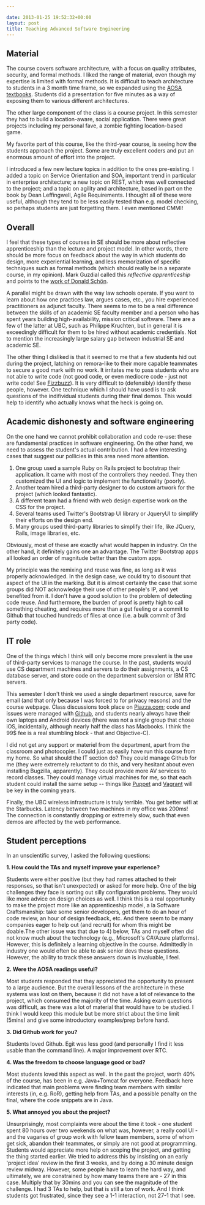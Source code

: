 ```yaml
---

date: 2013-01-25 19:52:32+00:00
layout: post
title: Teaching Advanced Software Engineering
---
```


## Material


The course covers software architecture, with a focus on quality attributes, security, and formal methods. I liked the range of material, even though my expertise is limited with formal methods. It is difficult to teach architecture to students in a 3 month time frame, so we expanded using the [AOSA textbooks](http://www.aosabook.org). Students did a presentation for five minutes as a way of exposing them to various different architectures.

The other large component of the class is a course project. In this semester they had to build a location-aware, social application. There were great projects including my personal fave, a zombie fighting location-based game.

My favorite part of this course, like the third-year course, is seeing how the students approach the project. Some are truly excellent coders and put an enormous amount of effort into the project.

I introduced a few new lecture topics in addition to the ones pre-existing. I added a topic on Service Orientation and SOA, important trend in particular in enterprise architecture; a new topic on REST, which was well connected to the project; and a topic on agility and architecture, based in part on the book by Dean Leffingwell, Agile Requirements. I thought all of these were useful, although they tend to be less easily tested than e.g. model checking, so perhaps students are just forgetting them. I even mentioned CMMI!


## Overall


I feel that these types of courses in SE should be more about reflective apprenticeship than the lecture and project model. In other words, there should be more focus on feedback about the way in which students do design, more experiential learning, and less memorization of specific techniques such as formal methods (which should really be in a separate course, in my opinion). Mark Guzdial called this _reflective apprenticeship_ and points to the [work of Donald Schön](http://www.infed.org/thinkers/et-schon.htm).

A parallel might be drawn with the way law schools operate. If you want to learn about how one practices law, argues cases, etc., you hire experienced practitioners as adjunct faculty. There seems to me to be a real difference between the skills of an academic SE faculty member and a person who has spent years building high-availability, mission critical software. There are a few of the latter at UBC, such as Philippe Kruchten, but in general it is exceedingly difficult for them to be hired without academic credentials. Not to mention the increasingly large salary gap between industrial SE and academic SE.

The other thing I disliked is that it seemed to me that a few students hid out during the project, latching on remora-like to their more capable teammates to secure a good mark with no work. It irritates me to pass students who are not able to write code (not good code, or even mediocre code - just not write code! See [Fizzbuzz](http://imranontech.com/2007/01/24/using-fizzbuzz-to-find-developers-who-grok-coding/)). It is very difficult to (defensibly) identify these people, however. One technique which I should have used is to ask questions of the indifividual students during their final demos. This would help to identify who actually knows what the heck is going on.


## Academic dishonesty and software engineering


On the one hand we cannot prohibit collaboration and code re-use: these are fundamental practices in software engineering. On the other hand, we need to assess the student's actual contribution. I had a few interesting cases that suggest our pollicies in this area need more attention.
1. One group used a sample Ruby on Rails project to bootstrap their application. It came with most of the controllers they needed. They then customized the UI and logic to implement the functionality (poorly).
2. Another team hired a third-party designer to do custom artwork for the project (which looked fantastic).
3. A different team had a friend with web design expertise work on the CSS for the project.
4. Several teams used Twitter's Bootstrap UI library or JqueryUI to simplify their efforts on the design end.
5. Many groups used third-party libraries to simplify their life, like JQuery, Rails, image libraries, etc.

Obviously, most of these are exactly what would happen in industry. On the other hand, it definitely gains one an advantage. The Twitter Bootstrap apps all looked an order of magnitude better than the custom apps.

My principle was the remixing and reuse was fine, as long as it was properly acknowledged. In the design case, we could try to discount that aspect of the UI in the marking. But it is almost certainly the case that some groups did NOT acknowledge their use of other people's IP, and yet benefited from it. I don't have a good solution to the problem of detecting code reuse. And furthermore, the burden of proof is pretty high to call something cheating, and requires more than a gut feeling or a commit to Github that touched hundreds of files at once (i.e. a bulk commit of 3rd party code).


## IT role


One of the things which I think will only become more prevalent is the use of third-party services to manage the course. In the past, students would use CS department machines and servers to do their assignments, a CS database server, and store code on the department subversion or IBM RTC servers.

This semester I don't think we used a single department resource, save for email (and that only because I was forced to for privacy reasons) and the course webpage. Class discussions took place on [Piazza.com](https://piazza.com/); code and issues were managed with [Github](https://github.com/), and students nearly always have their own laptops and Android devices (there was not a single group that chose iOS, incidentally, although nearly half the class has Macbooks. I think the 99$ fee is a real stumbling block - that and Objective-C).

I did not get any support or materiel from the department, apart from the classroom and photocopier. I could just as easily have run this course from my home. So what should the IT section do? They could manage Github for me (they were extremely reluctant to do this, and very hesitant about even installing Bugzilla, apparently). They could provide more AV services to record classes. They could manage virtual machines for me, so that each student could install the same setup -- things like [Puppet](http://puppetlabs.com/) and [Vagrant](http://www.vagrantup.com/) will be key in the coming years.

Finally, the UBC wireless infrastructure is truly terrible. You get better wifi at the Starbucks. Latency between two machines in my office was 200ms! The connection is constantly dropping or extremely slow, such that even demos are affected by the web performance.


## Student perceptions


In an unscientific survey, I asked the following questions:

**1. How could the TAs and myself improve your experience?**  
  
Students were either positive (but they had names attached to their responses, so that isn't unexpected) or asked for more help. One of the big challenges they face is sorting out silly configuration problems. They would like more advice on design choices as well. I think this is a real opportunity to make the project more like an apprenticeship model, a la Software Craftsmanship: take some senior developers, get them to do an hour of code review, an hour of design feedback, etc. And there seem to be many companies eager to help out (and recruit) for whom this might be doable.The other issue was that due to 4) below, TAs and myself often did not know much about the technology (e.g., Microsoft's C#/Azure platforms). However, this is definitely a learning objective in the course. Admittedly in industry one would often be able to ask senior devs these questions. However, the ability to track these answers down is invaluable, I feel.

**2. Were the AOSA readings useful?**

Most students responded that they appreciated the opportunity to present to a large audience. But the overall lessons of the architecture in these systems was lost on them, because it did not have a lot of relevance to the project, which consumed the majority of the time. Asking exam questions was difficult, as there was a lot of material that would have to be studied. I think I would keep this module but be more strict about the time limit (5mins) and give some introductory examples/prep before hand.

**3. Did Github work for you?**

Students loved Github. Egit was less good (and personally I find it less usable than the command line). A major improvement over RTC.

**4. Was the freedom to choose language good or bad?**

Most students loved this aspect as well. In the past the project, worth 40% of the course, has been in e.g. Java+Tomcat for everyone. Feedback here indicated that main problems were finding team members with similar interests (in, e.g. RoR), getting help from TAs, and a possible penalty on the final, where the code snippets are in Java.

**5. What annoyed you about the project?**

Unsurprisingly, most complaints were about the time it took - one student spent 80 hours over two weekends on what was, however, a really cool UI - and the vagaries of group work with fellow team members, some of whom get sick, abandon their teammates, or simply are not good at programming. Students would appreciate more help on scoping the project, and getting the thing started earlier. We tried to address this by insisting on an early 'project idea' review in the first 3 weeks, and by doing a 30 minute design review midway. However, some people have to learn the hard way, and ultimately, we are constrained by how many teams there are - 27 in this case. Multiply that by 30mins and you can see the magnitude of the challenge. I had 3 TAs to help, but that is still a ton of work. And I think students got frustrated, since they see a 1-1 interaction, not 27-1 that I see. 
